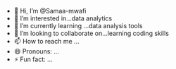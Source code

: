 - 👋 Hi, I’m @Samaa-mwafi
- 👀 I’m interested in...data analytics
- 🌱 I’m currently learning ...data analysis tools
- 💞️ I’m looking to collaborate on...learning coding skills
- 📫 How to reach me ...
- 😄 Pronouns: ...
- ⚡ Fun fact: ...

<!---
Samaa-mwafi/Samaa-mwafi is a ✨ special ✨ repository because its `README.md` (this file) appears on your GitHub profile.
You can click the Preview link to take a look at your changes.
--->
